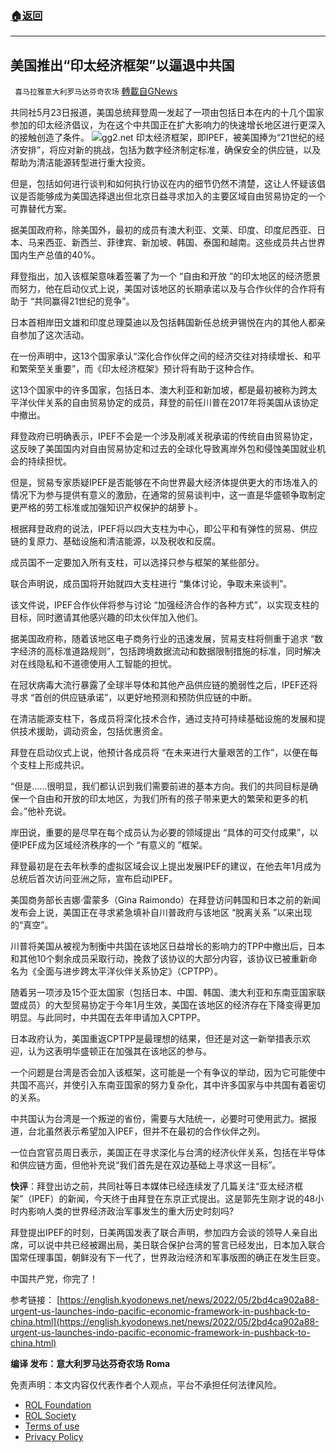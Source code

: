 ###  [:house:返回](README.md)
---


## 美国推出“印太经济框架”以逼退中共国
` 喜马拉雅意大利罗马达芬奇农场` [轉載自GNews](https://gnews.org/zh-hans/2585390/)

共同社5月23日报道，美国总统拜登周一发起了一项由包括日本在内的十几个国家参加的印太经济倡议，为在这个中共国正在扩大影响力的快速增长地区进行更深入的接触创造了条件。
 ![](https://assets.gnews.org/wp-content/uploads/2022/05/B-3_1653319926.jpg)gg2.net 
印太经济框架，即IPEF，被美国捧为“21世纪的经济安排”，将应对新的挑战，包括为数字经济制定标准，确保安全的供应链，以及帮助为清洁能源转型进行重大投资。
 
但是，包括如何进行谈判和如何执行协议在内的细节仍然不清楚，这让人怀疑该倡议是否能够成为美国选择退出但北京日益寻求加入的主要区域自由贸易协定的一个可靠替代方案。
 
据美国政府称，除美国外，最初的成员有澳大利亚、文莱、印度、印度尼西亚、日本、马来西亚、新西兰、菲律宾、新加坡、韩国、泰国和越南。这些成员共占世界国内生产总值的40%。
 
拜登指出，加入该框架意味着签署了为一个 “自由和开放 ”的印太地区的经济愿景而努力，他在启动仪式上说，美国对该地区的长期承诺以及与合作伙伴的合作将有助于 “共同赢得21世纪的竞争”。
 
日本首相岸田文雄和印度总理莫迪以及包括韩国新任总统尹锡悦在内的其他人都亲自参加了这次活动。
 
在一份声明中，这13个国家承认“深化合作伙伴之间的经济交往对持续增长、和平和繁荣至关重要”，而《印太经济框架》预计将有助于这种合作。
 
这13个国家中的许多国家，包括日本、澳大利亚和新加坡，都是最初被称为跨太平洋伙伴关系的自由贸易协定的成员，拜登的前任川普在2017年将美国从该协定中撤出。
 
拜登政府已明确表示，IPEF不会是一个涉及削减关税承诺的传统自由贸易协定，这反映了美国国内对自由贸易协定和过去的全球化导致离岸外包和侵蚀美国就业机会的持续担忧。
 
但是，贸易专家质疑IPEF是否能够在不向世界最大经济体提供更大的市场准入的情况下为参与提供有意义的激励，在通常的贸易谈判中，这一直是华盛顿争取制定更严格的劳工标准或加强知识产权保护的胡萝卜。
 
根据拜登政府的说法，IPEF将以四大支柱为中心，即公平和有弹性的贸易、供应链的复原力、基础设施和清洁能源，以及税收和反腐。
 
成员国不一定要加入所有支柱，可以选择只参与框架的某些部分。
 
联合声明说，成员国将开始就四大支柱进行 “集体讨论，争取未来谈判”。
 
该文件说，IPEF合作伙伴将参与讨论 “加强经济合作的各种方式”，以实现支柱的目标，同时邀请其他感兴趣的印太伙伴加入他们。
 
据美国政府称，随着该地区电子商务行业的迅速发展，贸易支柱将侧重于追求 “数字经济的高标准道路规则”，包括跨境数据流动和数据限制措施的标准，同时解决对在线隐私和不道德使用人工智能的担忧。
 
在冠状病毒大流行暴露了全球半导体和其他产品供应链的脆弱性之后，IPEF还将寻求 “首创的供应链承诺”，以更好地预测和预防供应链的中断。
 
在清洁能源支柱下，各成员将深化技术合作，通过支持可持续基础设施的发展和提供技术援助，调动资金，包括优惠资金。
 
拜登在启动仪式上说，他预计各成员将 “在未来进行大量艰苦的工作”，以便在每个支柱上形成共识。
 
“但是……很明显，我们都认识到我们需要前进的基本方向。我们的共同目标是确保一个自由和开放的印太地区，为我们所有的孩子带来更大的繁荣和更多的机会。”他补充说。
 
岸田说，重要的是尽早在每个成员认为必要的领域提出 “具体的可交付成果”，以便IPEF成为区域经济秩序的一个 “有意义的 ”框架。
 
拜登最初是在去年秋季的虚拟区域会议上提出发展IPEF的建议，在他去年1月成为总统后首次访问亚洲之际，宣布启动IPEF。
 
美国商务部长吉娜·雷蒙多（Gina Raimondo）在拜登访问韩国和日本之前的新闻发布会上说，美国正在寻求紧急填补自川普政府与该地区 “脱离关系 ”以来出现的“真空”。
 
川普将美国从被视为制衡中共国在该地区日益增长的影响力的TPP中撤出后，日本和其他10个剩余成员采取行动，挽救了该协议的大部分内容，该协议已被重新命名为《全面与进步跨太平洋伙伴关系协定》（CPTPP）。
 
随着另一项涉及15个亚太国家（包括日本、中国、韩国、澳大利亚和东南亚国家联盟成员）的大型贸易协定于今年1月生效，美国在该地区的经济存在下降变得更加明显。与此同时，中共国在去年申请加入CPTPP。
 
日本政府认为，美国重返CPTPP是最理想的结果，但还是对这一新举措表示欢迎，认为这表明华盛顿正在加强其在该地区的参与。
 
一个问题是台湾是否会加入该框架，这可能是一个有争议的举动，因为它可能使中共国不高兴，并使引入东南亚国家的努力复杂化，其中许多国家与中共国有着密切的关系。
 
中共国认为台湾是一个叛逆的省份，需要与大陆统一，必要时可使用武力。据报道，台北虽然表示希望加入IPEF，但并不在最初的合作伙伴之列。
 
一位白宫官员周日表示，美国正在寻求深化与台湾的经济伙伴关系，包括在半导体和供应链方面，但他补充说“我们首先是在双边基础上寻求这一目标”。
 
**快评**：拜登出访之前，共同社等日本媒体已经连续发了几篇关注“亚太经济框架”（IPEF）的新闻，今天终于由拜登在东京正式提出。这是郭先生刚才说的48小时内影响人类的世界经济政治军事发生的重大历史时刻吗?
 
拜登提出IPEF的时刻，日美两国发表了联合声明，参加四方会谈的领导人亲自出席，可以说中共已经被踢出局，美日联合保护台湾的誓言已经发出，日本加入联合国常任理事国，朝鲜没有下一代了，世界政治经济和军事版图的确正在发生巨变。
 
中国共产党，你完了！
 
参考链接：
[https://english.kyodonews.net/news/2022/05/2bd4ca902a88-urgent-us-launches-indo-pacific-economic-framework-in-pushback-to-china.html](https://english.kyodonews.net/news/2022/05/2bd4ca902a88-urgent-us-launches-indo-pacific-economic-framework-in-pushback-to-china.html)
 
**编译 发布：意大利罗马达芬奇农场 Roma**

免责声明：本文内容仅代表作者个人观点，平台不承担任何法律风险。
  
- [ROL Foundation](https://rolfoundation.org/)
- [ROL Society](https://rolsociety.org/)
- [Terms of use](https://gnews.org/terms-of-use-3/)
- [Privacy Policy](https://gnews.org/privacy-policy/)
